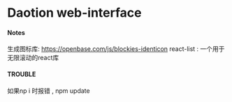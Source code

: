 # Daotion web-interface



#### Notes
生成图标库:
https://openbase.com/js/blockies-identicon
react-list : 一个用于无限滚动的react库

#### TROUBLE

如果np i 时报错 , npm update
